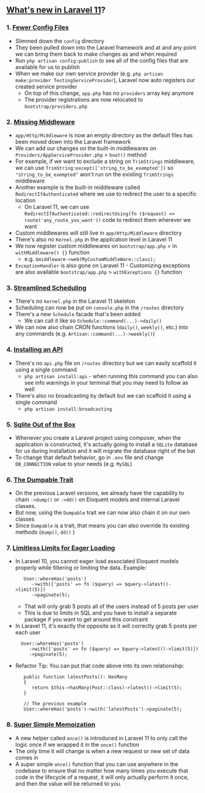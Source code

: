 
## [What's new in Laravel 11](https://laracasts.com/series/whats-new-in-laravel-11)?

### 1. [Fewer Config Files](https://laracasts.com/series/whats-new-in-laravel-11/episodes/1)
   - Slimmed down the `config` directory
   - They been pulled down into the Laravel framework and at and any point we can bring them back to make changes as and when required
   - Run `php artisan config:publish` to see all of the config files that are available for us to publish
   - When we make our own service provider (e.g. `php artisan make:provider TestingServiceProvider`), Laravel now auto registers our created service provider
     - On top of this change, `app.php` has no `providers` array key anymore
     - The provider registrations are now relocated to `bootstrap/providers.php`
   
### 2. [Missing Middleware](https://laracasts.com/series/whats-new-in-laravel-11/episodes/2)
   - `app/Http/Middleware` is now an empty directory as the default files has been moved down into the Laravel framework
   - We can add our changes on the built-in middlewares on `Providers/AppServiceProvider.php` > `boot()` method
   - For example, if we want to exclude a string on `TrimStrings` middleware, we can use `TrimString:except(['string_to_be_exempted'])` so `"string_to_be_exempted"` won't run on the existing `TrimStrings` middleware
   - Another example is the built-in middleware called `RedirectIfAuthenticated` where we use to redirect the user to a specific location
     - On Laravel 11, we can use `RedirectIfAuthenticated::redirectUsing(fn ($request) => route('any_route_you_want'))` code to redirect them wherever we want
   - Custom middlewares will still live in `app/Http/Middleware` directory
   - There's also no `Kernel.php` in the application level in Laravel 11
   - We now register custom middlewares on `bootstrap/app.php` > in `withMiddleware() {}` function
      - e.g. `$middleware->web(MyCustomMiddleWare::class);`
- `ExceptionHandler` is also gone on Laravel 11
      -  Customizing exceptions are also available `bootstrap/app.php` > `withExceptions {}` function

### 3. [Streamlined Scheduling](https://laracasts.com/series/whats-new-in-laravel-11/episodes/3)
   - There's no `kernel.php` in the Laravel 11 skeleton
   - Scheduling can now be put on `console.php` in the `/routes` directory
   - There's a new `Schedule` facade that's been added
      - We can call it like so `Schedule::command(...)->daily()`
   - We can now also chain CRON functions (`daily()`, `weekly()`, etc.) into any commands (e.g. `Artisan::command(...)->weekly()`)

### 4. [Installing an API](https://laracasts.com/series/whats-new-in-laravel-11/episodes/4)
   - There's no `api.php` file on `/routes` directory but we can easily scaffold it using a single command
      - `php artisan install:api` - when running this command you can also see info warnings in your terminal that you may need to follow as well
   - There's also no broadcasting by default but we can scaffold it using a single command
      - `php artisan install:broadcasting`
        
### 5. [Sqlite Out of the Box](https://laracasts.com/series/whats-new-in-laravel-11/episodes/5)
   - Whenever you create a Laravel project using composer, when the application is constructed, it's actually going to install a `SQLite` database for us during installation and it will migrate the database right of the bat
   - To change that default behavior, go in `.env` file and change `DB_CONNECTION` value to your needs (e.g. `MySQL`)

### 6. [The Dumpable Trait](https://laracasts.com/series/whats-new-in-laravel-11/episodes/6)
   - On the previous Laravel versions, we already have the capability to chain `->dump()` or `->dd()` on Eloquent models and internal Laravel classes. 
   - But now, using the `Dumpable` trait we can now also chain it on our own classes
   - Since `Dumpable` is a trait, that means you can also override its existing methods (`dump()`, `dd()` )

### 7. [Limitless Limits for Eager Loading](https://laracasts.com/series/whats-new-in-laravel-11/episodes/7)
   - In Laravel 10, you cannot eager load associated Eloquent models properly while filtering or limiting the data. Example:
     ```
        User::whereHas('posts')
           ->with(['posts' => fn ($query) => $query->latest()->limit(5)])
           ->paginate(5);
     ```
      - That will only grab 5 posts all of the users instead of 5 posts per user
      - This is due to limits in SQL and you have to install a separate package if you want to get around this constraint
   -  In Laravel 11, it's exactly the opposite as it will correctly grab 5 posts per each user
      ```
        User::whereHas('posts')
           ->with(['posts' => fn ($query) => $query->latest()->limit(5)])
           ->paginate(5);
      ```
   - Refactor Tip: You can put that code above into its own relationship:
     ```
        public function latestPosts(): HasMany
        {
           return $this->hasMany(Post::class)->latest()->limit(5);
        }

        // The previous example
        User::whereHas('posts')->with('latestPosts')->paginate(5);
      ```

### 8. [Super Simple Memoization](https://laracasts.com/series/whats-new-in-laravel-11/episodes/8)
   - A new helper called `once()` is introduced in Laravel 11 to only call the logic once if we wrapped it in the `once()` function
   - The only time it will change is when a new request or new set of data comes in
   - A super simple `once()` function that you can use anywhere in the codebase to ensure that no matter how many times you execute that code in the lifecycle of a request, it will only actually perform it once, and then the value will be returned to you.
